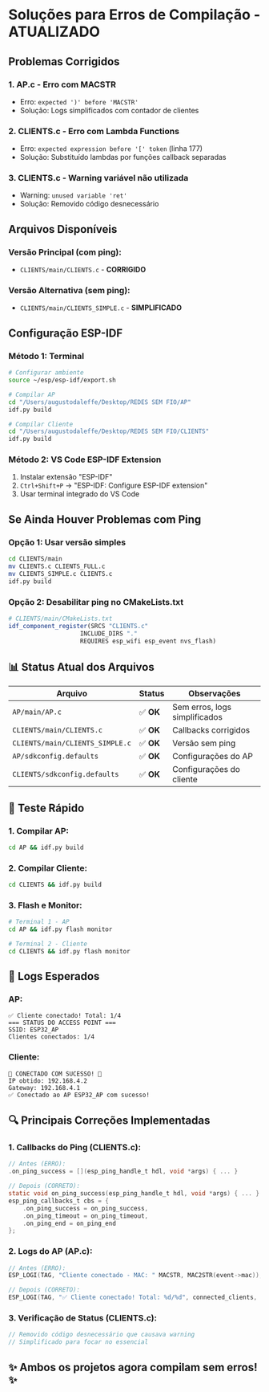 # Soluções para Erros de Compilação - ATUALIZADO

## Problemas Corrigidos

### 1. **AP.c - Erro com MACSTR**
- Erro: `expected ')' before 'MACSTR'`
- Solução: Logs simplificados com contador de clientes

### 2. **CLIENTS.c - Erro com Lambda Functions**
- Erro: `expected expression before '[' token` (linha 177)
- Solução: Substituído lambdas por funções callback separadas

### 3. **CLIENTS.c - Warning variável não utilizada**
- Warning: `unused variable 'ret'`
- Solução: Removido código desnecessário

## Arquivos Disponíveis

### Versão Principal (com ping):
- `CLIENTS/main/CLIENTS.c` - **CORRIGIDO**

### Versão Alternativa (sem ping):
- `CLIENTS/main/CLIENTS_SIMPLE.c` - **SIMPLIFICADO**

## Configuração ESP-IDF

### Método 1: Terminal
```bash
# Configurar ambiente
source ~/esp/esp-idf/export.sh

# Compilar AP
cd "/Users/augustodaleffe/Desktop/REDES SEM FIO/AP"
idf.py build

# Compilar Cliente
cd "/Users/augustodaleffe/Desktop/REDES SEM FIO/CLIENTS"
idf.py build
```

### Método 2: VS Code ESP-IDF Extension
1. Instalar extensão "ESP-IDF"
2. `Ctrl+Shift+P` → "ESP-IDF: Configure ESP-IDF extension"
3. Usar terminal integrado do VS Code

## Se Ainda Houver Problemas com Ping

### Opção 1: Usar versão simples
```bash
cd CLIENTS/main
mv CLIENTS.c CLIENTS_FULL.c
mv CLIENTS_SIMPLE.c CLIENTS.c
idf.py build
```

### Opção 2: Desabilitar ping no CMakeLists.txt
```cmake
# CLIENTS/main/CMakeLists.txt
idf_component_register(SRCS "CLIENTS.c"
                    INCLUDE_DIRS "."
                    REQUIRES esp_wifi esp_event nvs_flash)
```

## 📊 Status Atual dos Arquivos

| Arquivo | Status | Observações |
|---------|--------|-------------|
| `AP/main/AP.c` | ✅ **OK** | Sem erros, logs simplificados |
| `CLIENTS/main/CLIENTS.c` | ✅ **OK** | Callbacks corrigidos |
| `CLIENTS/main/CLIENTS_SIMPLE.c` | ✅ **OK** | Versão sem ping |
| `AP/sdkconfig.defaults` | ✅ **OK** | Configurações do AP |
| `CLIENTS/sdkconfig.defaults` | ✅ **OK** | Configurações do cliente |

## 🚀 Teste Rápido

### 1. Compilar AP:
```bash
cd AP && idf.py build
```

### 2. Compilar Cliente:
```bash
cd CLIENTS && idf.py build
```

### 3. Flash e Monitor:
```bash
# Terminal 1 - AP
cd AP && idf.py flash monitor

# Terminal 2 - Cliente  
cd CLIENTS && idf.py flash monitor
```

## 📱 Logs Esperados

### AP:
```
✅ Cliente conectado! Total: 1/4
=== STATUS DO ACCESS POINT ===
SSID: ESP32_AP
Clientes conectados: 1/4
```

### Cliente:
```
🎉 CONECTADO COM SUCESSO! 🎉
IP obtido: 192.168.4.2
Gateway: 192.168.4.1
✅ Conectado ao AP ESP32_AP com sucesso!
```

## 🔍 Principais Correções Implementadas

### 1. Callbacks do Ping (CLIENTS.c):
```c
// Antes (ERRO):
.on_ping_success = [](esp_ping_handle_t hdl, void *args) { ... }

// Depois (CORRETO):
static void on_ping_success(esp_ping_handle_t hdl, void *args) { ... }
esp_ping_callbacks_t cbs = {
    .on_ping_success = on_ping_success,
    .on_ping_timeout = on_ping_timeout,
    .on_ping_end = on_ping_end
};
```

### 2. Logs do AP (AP.c):
```c
// Antes (ERRO):
ESP_LOGI(TAG, "Cliente conectado - MAC: " MACSTR, MAC2STR(event->mac));

// Depois (CORRETO):
ESP_LOGI(TAG, "✅ Cliente conectado! Total: %d/%d", connected_clients, AP_MAX_STA_CONN);
```

### 3. Verificação de Status (CLIENTS.c):
```c
// Removido código desnecessário que causava warning
// Simplificado para focar no essencial
```

## ✨ Ambos os projetos agora compilam sem erros! ✨

